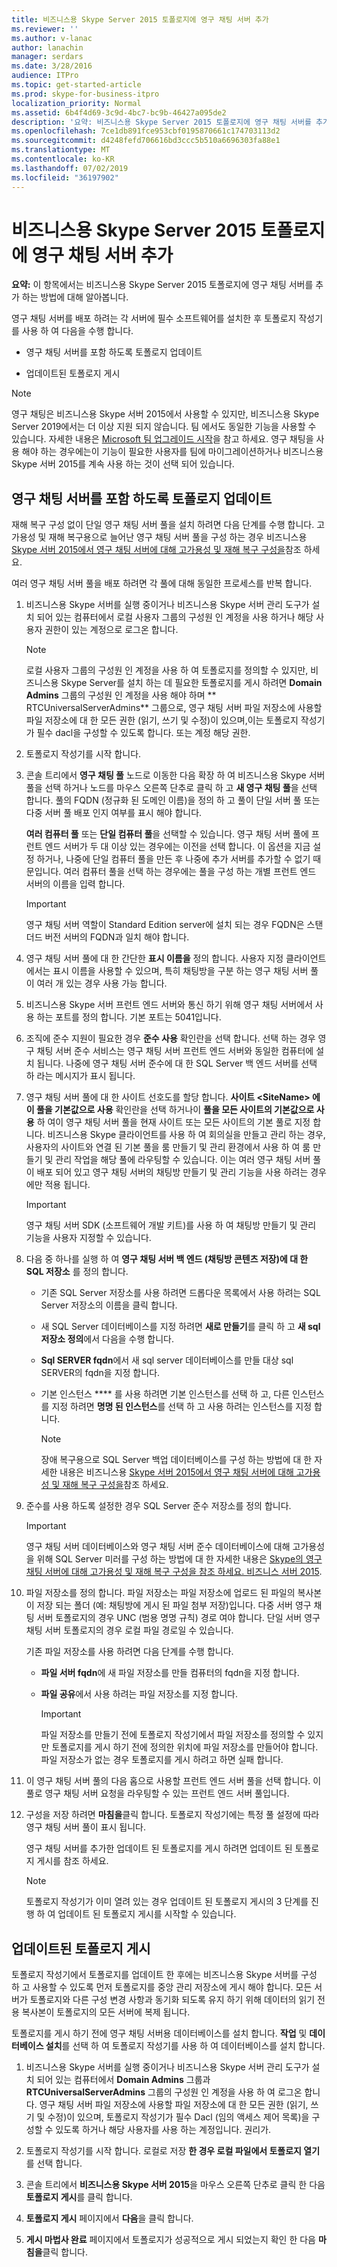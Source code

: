 ```yaml
---
title: 비즈니스용 Skype Server 2015 토폴로지에 영구 채팅 서버 추가
ms.reviewer: ''
ms.author: v-lanac
author: lanachin
manager: serdars
ms.date: 3/28/2016
audience: ITPro
ms.topic: get-started-article
ms.prod: skype-for-business-itpro
localization_priority: Normal
ms.assetid: 6b4f4d69-3c9d-4bc7-bc9b-46427a095de2
description: '요약: 비즈니스용 Skype Server 2015 토폴로지에 영구 채팅 서버를 추가 하는 방법에 대 한 자세한 내용은이 항목을 참조 하세요.'
ms.openlocfilehash: 7ce1db891fce953cbf0195870661c174703113d2
ms.sourcegitcommit: d4248fefd706616bd3ccc5b510a6696303fa88e1
ms.translationtype: MT
ms.contentlocale: ko-KR
ms.lasthandoff: 07/02/2019
ms.locfileid: "36197902"
---
```

# <a name="add-persistent-chat-server-to-your-skype-for-business-server-2015-topology"></a>비즈니스용 Skype Server 2015 토폴로지에 영구 채팅 서버 추가
 
**요약:** 이 항목에서는 비즈니스용 Skype Server 2015 토폴로지에 영구 채팅 서버를 추가 하는 방법에 대해 알아봅니다.
  
영구 채팅 서버를 배포 하려는 각 서버에 필수 소프트웨어를 설치한 후 토폴로지 작성기를 사용 하 여 다음을 수행 합니다. 
  
- 영구 채팅 서버를 포함 하도록 토폴로지 업데이트
    
- 업데이트된 토폴로지 게시
    
> [!NOTE] 
> 영구 채팅은 비즈니스용 Skype 서버 2015에서 사용할 수 있지만, 비즈니스용 Skype Server 2019에서는 더 이상 지원 되지 않습니다. 팀 에서도 동일한 기능을 사용할 수 있습니다. 자세한 내용은 [Microsoft 팀 업그레이드 시작](/microsoftteams/upgrade-start-here)을 참고 하세요. 영구 채팅을 사용 해야 하는 경우에는이 기능이 필요한 사용자를 팀에 마이그레이션하거나 비즈니스용 Skype 서버 2015를 계속 사용 하는 것이 선택 되어 있습니다. 

## <a name="update-your-topology-to-include-persistent-chat-server"></a>영구 채팅 서버를 포함 하도록 토폴로지 업데이트

재해 복구 구성 없이 단일 영구 채팅 서버 풀을 설치 하려면 다음 단계를 수행 합니다. 고가용성 및 재해 복구용으로 늘어난 영구 채팅 서버 풀을 구성 하는 경우 비즈니스용 [Skype 서버 2015에서 영구 채팅 서버에 대해 고가용성 및 재해 복구 구성을](../../deploy/deploy-high-availability-and-disaster-recovery/configure-hadr-for-persistent-chat.md)참조 하세요.
  
여러 영구 채팅 서버 풀을 배포 하려면 각 풀에 대해 동일한 프로세스를 반복 합니다.
  
1. 비즈니스용 Skype 서버를 실행 중이거나 비즈니스용 Skype 서버 관리 도구가 설치 되어 있는 컴퓨터에서 로컬 사용자 그룹의 구성원 인 계정을 사용 하거나 해당 사용자 권한이 있는 계정으로 로그온 합니다.
    
    > [!NOTE]
    > 로컬 사용자 그룹의 구성원 인 계정을 사용 하 여 토폴로지를 정의할 수 있지만, 비즈니스용 Skype Server를 설치 하는 데 필요한 토폴로지를 게시 하려면 **Domain Admins** 그룹의 구성원 인 계정을 사용 해야 하며 ** RTCUniversalServerAdmins** 그룹으로, 영구 채팅 서버 파일 저장소에 사용할 파일 저장소에 대 한 모든 권한 (읽기, 쓰기 및 수정)이 있으며,이는 토폴로지 작성기가 필수 dacl을 구성할 수 있도록 합니다. 또는 계정 해당 권한.
  
2. 토폴로지 작성기를 시작 합니다.
    
3. 콘솔 트리에서 **영구 채팅 풀** 노드로 이동한 다음 확장 하 여 비즈니스용 Skype 서버 풀을 선택 하거나 노드를 마우스 오른쪽 단추로 클릭 하 고 **새 영구 채팅 풀**을 선택 합니다. 풀의 FQDN (정규화 된 도메인 이름)을 정의 하 고 풀이 단일 서버 풀 또는 다중 서버 풀 배포 인지 여부를 표시 해야 합니다.
    
    **여러 컴퓨터 풀** 또는 **단일 컴퓨터 풀**을 선택할 수 있습니다. 영구 채팅 서버 풀에 프런트 엔드 서버가 두 대 이상 있는 경우에는 이전을 선택 합니다. 이 옵션을 지금 설정 하거나, 나중에 단일 컴퓨터 풀을 만든 후 나중에 추가 서버를 추가할 수 없기 때문입니다. 여러 컴퓨터 풀을 선택 하는 경우에는 풀을 구성 하는 개별 프런트 엔드 서버의 이름을 입력 합니다.
    
    > [!IMPORTANT]
    > 영구 채팅 서버 역할이 Standard Edition server에 설치 되는 경우 FQDN은 스탠더드 버전 서버의 FQDN과 일치 해야 합니다. 
  
4. 영구 채팅 서버 풀에 대 한 간단한 **표시 이름을** 정의 합니다. 사용자 지정 클라이언트에서는 표시 이름을 사용할 수 있으며, 특히 채팅방을 구분 하는 영구 채팅 서버 풀이 여러 개 있는 경우 사용 가능 합니다.
    
5. 비즈니스용 Skype 서버 프런트 엔드 서버와 통신 하기 위해 영구 채팅 서버에서 사용 하는 포트를 정의 합니다. 기본 포트는 5041입니다.
    
6. 조직에 준수 지원이 필요한 경우 **준수 사용** 확인란을 선택 합니다. 선택 하는 경우 영구 채팅 서버 준수 서비스는 영구 채팅 서버 프런트 엔드 서버와 동일한 컴퓨터에 설치 됩니다. 나중에 영구 채팅 서버 준수에 대 한 SQL Server 백 엔드 서버를 선택 하 라는 메시지가 표시 됩니다.
    
7. 영구 채팅 서버 풀에 대 한 사이트 선호도를 할당 합니다. **사이트 \<SiteName\> 에이 풀을 기본값으로 사용** 확인란을 선택 하거나이 **풀을 모든 사이트의 기본값으로 사용** 하 여이 영구 채팅 서버 풀을 현재 사이트 또는 모든 사이트의 기본 풀로 지정 합니다. 비즈니스용 Skype 클라이언트를 사용 하 여 회의실을 만들고 관리 하는 경우, 사용자의 사이트와 연결 된 기본 풀을 룸 만들기 및 관리 환경에서 사용 하 여 룸 만들기 및 관리 작업을 해당 풀에 라우팅할 수 있습니다. 이는 여러 영구 채팅 서버 풀이 배포 되어 있고 영구 채팅 서버의 채팅방 만들기 및 관리 기능을 사용 하려는 경우에만 적용 됩니다.
    
    > [!IMPORTANT]
    > 영구 채팅 서버 SDK (소프트웨어 개발 키트)를 사용 하 여 채팅방 만들기 및 관리 기능을 사용자 지정할 수 있습니다. 
  
8. 다음 중 하나를 실행 하 여 **영구 채팅 서버 백 엔드 (채팅방 콘텐츠 저장)에 대 한 SQL 저장소** 를 정의 합니다.
    
   - 기존 SQL Server 저장소를 사용 하려면 드롭다운 목록에서 사용 하려는 SQL Server 저장소의 이름을 클릭 합니다.
    
   - 새 SQL Server 데이터베이스를 지정 하려면 **새로 만들기**를 클릭 하 고 **새 sql 저장소 정의**에서 다음을 수행 합니다.
    
   - **Sql SERVER fqdn**에서 새 sql server 데이터베이스를 만들 대상 sql SERVER의 fqdn을 지정 합니다.
    
   - 기본 인스턴스 **** 를 사용 하려면 기본 인스턴스를 선택 하 고, 다른 인스턴스를 지정 하려면 **명명 된 인스턴스**를 선택 하 고 사용 하려는 인스턴스를 지정 합니다.
    
     > [!NOTE]
     > 장애 복구용으로 SQL Server 백업 데이터베이스를 구성 하는 방법에 대 한 자세한 내용은 비즈니스용 [Skype 서버 2015에서 영구 채팅 서버에 대해 고가용성 및 재해 복구 구성을](../../deploy/deploy-high-availability-and-disaster-recovery/configure-hadr-for-persistent-chat.md)참조 하세요. 
  
9. 준수를 사용 하도록 설정한 경우 SQL Server 준수 저장소를 정의 합니다.
    
    > [!IMPORTANT]
    > 영구 채팅 서버 데이터베이스와 영구 채팅 서버 준수 데이터베이스에 대해 고가용성을 위해 SQL Server 미러를 구성 하는 방법에 대 한 자세한 내용은 [Skype의 영구 채팅 서버에 대해 고가용성 및 재해 복구 구성을 참조 하세요. 비즈니스 서버 2015](../../deploy/deploy-high-availability-and-disaster-recovery/configure-hadr-for-persistent-chat.md). 
  
10. 파일 저장소를 정의 합니다. 파일 저장소는 파일 저장소에 업로드 된 파일의 복사본이 저장 되는 폴더 (예: 채팅방에 게시 된 파일 첨부 저장)입니다. 다중 서버 영구 채팅 서버 토폴로지의 경우 UNC (범용 명명 규칙) 경로 여야 합니다. 단일 서버 영구 채팅 서버 토폴로지의 경우 로컬 파일 경로일 수 있습니다.
    
    기존 파일 저장소를 사용 하려면 다음 단계를 수행 합니다.
    
    - **파일 서버 fqdn**에 새 파일 저장소를 만들 컴퓨터의 fqdn을 지정 합니다.
    
    - **파일 공유**에서 사용 하려는 파일 저장소를 지정 합니다.
    
      > [!IMPORTANT]
      > 파일 저장소를 만들기 전에 토폴로지 작성기에서 파일 저장소를 정의할 수 있지만 토폴로지를 게시 하기 전에 정의한 위치에 파일 저장소를 만들어야 합니다. 파일 저장소가 없는 경우 토폴로지를 게시 하려고 하면 실패 합니다. 
  
11. 이 영구 채팅 서버 풀의 다음 홉으로 사용할 프런트 엔드 서버 풀을 선택 합니다. 이 풀로 영구 채팅 서버 요청을 라우팅할 수 있는 프런트 엔드 서버 풀입니다.
    
12. 구성을 저장 하려면 **마침을**클릭 합니다. 토폴로지 작성기에는 특정 풀 설정에 따라 영구 채팅 서버 풀이 표시 됩니다.
    
    영구 채팅 서버를 추가한 업데이트 된 토폴로지를 게시 하려면 업데이트 된 토폴로지 게시를 참조 하세요.
    
    > [!NOTE]
    > 토폴로지 작성기가 이미 열려 있는 경우 업데이트 된 토폴로지 게시의 3 단계를 진행 하 여 업데이트 된 토폴로지 게시를 시작할 수 있습니다. 
  
## <a name="publish-the-updated-topology"></a>업데이트된 토폴로지 게시
<a name="BKMK_PublishTopology"> </a>

토폴로지 작성기에서 토폴로지를 업데이트 한 후에는 비즈니스용 Skype 서버를 구성 하 고 사용할 수 있도록 먼저 토폴로지를 중앙 관리 저장소에 게시 해야 합니다. 모든 서버가 토폴로지와 다른 구성 변경 사항과 동기화 되도록 유지 하기 위해 데이터의 읽기 전용 복사본이 토폴로지의 모든 서버에 복제 됩니다.
  
토폴로지를 게시 하기 전에 영구 채팅 서버용 데이터베이스를 설치 합니다. **작업** 및 **데이터베이스 설치**를 선택 하 여 토폴로지 작성기를 사용 하 여 데이터베이스를 설치 합니다.
  
1. 비즈니스용 Skype 서버를 실행 중이거나 비즈니스용 Skype 서버 관리 도구가 설치 되어 있는 컴퓨터에서 **Domain Admins** 그룹과 **RTCUniversalServerAdmins** 그룹의 구성원 인 계정을 사용 하 여 로그온 합니다. 영구 채팅 서버 파일 저장소에 사용할 파일 저장소에 대 한 모든 권한 (읽기, 쓰기 및 수정)이 있으며, 토폴로지 작성기가 필수 Dacl (임의 액세스 제어 목록)을 구성할 수 있도록 하거나 해당 사용자를 사용 하는 계정입니다. 권리가.
    
2. 토폴로지 작성기를 시작 합니다. 로컬로 저장 **한 경우 로컬 파일에서 토폴로지 열기** 를 선택 합니다.
    
3. 콘솔 트리에서 **비즈니스용 Skype 서버 2015**을 마우스 오른쪽 단추로 클릭 한 다음 **토폴로지 게시**를 클릭 합니다.
    
4. **토폴로지 게시** 페이지에서 **다음**을 클릭 합니다.
    
5. **게시 마법사 완료** 페이지에서 토폴로지가 성공적으로 게시 되었는지 확인 한 다음 **마침을**클릭 합니다.
    

